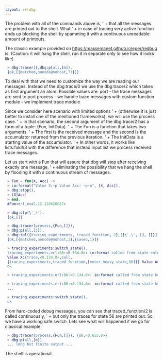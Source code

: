 ```yaml
---
layout: erldbg
---
```

The problem with all of the commands above is, ' +
that all the messages are printed out to the shell. What ' +
in case of tracing very active function ends up blocking the shell by spamming it with a continuous unreadable amount of printouts.

The classic example provided on https://massemanet.github.io/eper/redbug
is: 
(Caution: it will hang the shell, run it in separate only to see how it looks like).
```erlang
 > dbg:tracer(),dbg:p(all,[m]).
 {ok,[{matched,nonode@nohost,71}]}
```
To deal with that we need to customize the way we are reading our messages. 
Instead of the <bold>dbg:trace/0</bold> we use the <bold>dbg:trace/2</bold> which takes as first argument an atom. Possible values are:
port - the trace messages are sent to port
process - we handle trace messages with custom function
module - we implement trace module

Since we consider here scenario with limited options ' +
(otherwise it is just better to install one of the mentioned frameworks), we will use the process case. ' +
In that scenario, the second argument of the <bold>dbg:trace/2</bold> has a form of a tuple: <bold>{Fun, InitData}</bold>. ' +
The Fun is a function that takes two arguments. ' +
The first is the received message and the second is the accumulator returned from the previous iteration. ' +
The <bold>InitData</bold> is a starting value of the accumulator. ' +
In other words, it works like <bold>lists:foldl/3</bold> with the difference that instead input list we process received trace messages.

Let us start with a Fun that will assure that dbg will stop after receiving exactly one message, ' +
eliminating the possibility that we hang the shell by flooding it with a continuous stream of messages.

```erlang
 > Fun = fun(X, Acc) ->
 > io:format("Value X:~p Value Acc: ~p~n", [X, Acc]), 
 > dbg:stop(),
 > [X|Acc]
 > end.
 #Fun<erl_eval.12.128620087> 
```

```erlang
 > dbg:ctp(\'_\').
 {ok,[]} 
```

```erlang
 > dbg:tracer(process,{Fun,[]}),
 > dbg:p(all,[c]),
 > dbg:tpl({tracing_experiments, traced_function, 2},[{\'_\', [], []}]).
 {ok,[{matched,nonode@nohost,1},{saved,1}]} 
```

```erlang
 > tracing_experiments:switch_state().
 tracing_experiments.erl:86:<0.134.0>: io:format called from state enter_heavy_state number 56
 Value X:{trace,<0.134.0>,call,
 {tracing_experiments,traced_function,[enter_heavy_state,56]}} Value Acc: [] 
 ok 

 > tracing_experiments.erl:86:<0.134.0>: io:format called from state keep_heavy_state number 57 

 > tracing_experiments.erl:86:<0.134.0>: io:format called from state keep_heavy_state number 58 
 ...
```

```erlang
 > tracing_experiments:switch_state().
 ok 
```
From hard-coded debug messages, you can see that <bold>traced_function/2</bold> is called continuously, ' +
but only the traces for state 56 are printed out. So we have a working safe switch.
Lets see what will happened if we go for classical example:
```erlang
 > dbg:tracer(process,{Fun,[]}). {ok,<0.655.0>}
 > dbg:p(all,[m]). 
 ... long but finite output ...
```
The shell is operational.

